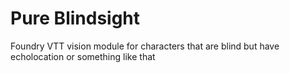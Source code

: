 # Pure Blindsight

Foundry VTT vision module for characters that are blind but have echolocation or something like that
